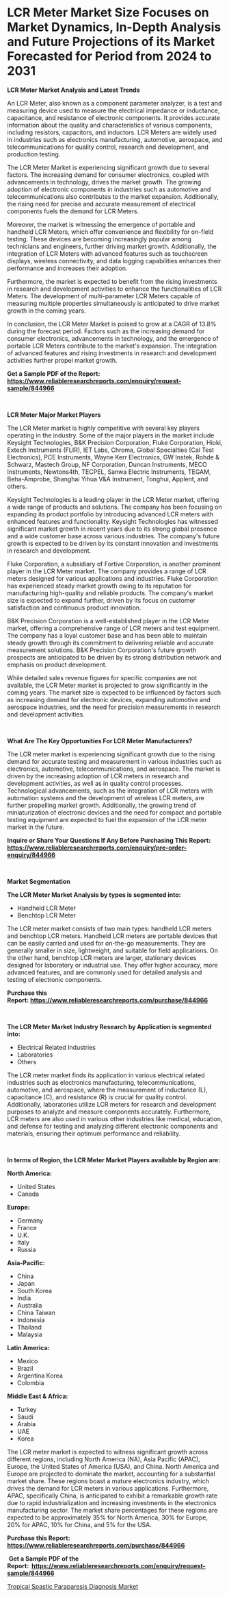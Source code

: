<p><h1>LCR Meter Market Size Focuses on Market Dynamics, In-Depth Analysis and Future Projections of its Market Forecasted for Period from 2024 to 2031</h1></p><p><strong>LCR Meter Market Analysis and Latest Trends</strong></p>
<p><p>An LCR Meter, also known as a component parameter analyzer, is a test and measuring device used to measure the electrical impedance or inductance, capacitance, and resistance of electronic components. It provides accurate information about the quality and characteristics of various components, including resistors, capacitors, and inductors. LCR Meters are widely used in industries such as electronics manufacturing, automotive, aerospace, and telecommunications for quality control, research and development, and production testing.</p><p>The LCR Meter Market is experiencing significant growth due to several factors. The increasing demand for consumer electronics, coupled with advancements in technology, drives the market growth. The growing adoption of electronic components in industries such as automotive and telecommunications also contributes to the market expansion. Additionally, the rising need for precise and accurate measurement of electrical components fuels the demand for LCR Meters.</p><p>Moreover, the market is witnessing the emergence of portable and handheld LCR Meters, which offer convenience and flexibility for on-field testing. These devices are becoming increasingly popular among technicians and engineers, further driving market growth. Additionally, the integration of LCR Meters with advanced features such as touchscreen displays, wireless connectivity, and data logging capabilities enhances their performance and increases their adoption.</p><p>Furthermore, the market is expected to benefit from the rising investments in research and development activities to enhance the functionalities of LCR Meters. The development of multi-parameter LCR Meters capable of measuring multiple properties simultaneously is anticipated to drive market growth in the coming years.</p><p>In conclusion, the LCR Meter Market is poised to grow at a CAGR of 13.8% during the forecast period. Factors such as the increasing demand for consumer electronics, advancements in technology, and the emergence of portable LCR Meters contribute to the market's expansion. The integration of advanced features and rising investments in research and development activities further propel market growth.</p></p>
<p><strong>Get a Sample PDF of the Report:&nbsp; <a href="https://www.reliableresearchreports.com/enquiry/request-sample/844966">https://www.reliableresearchreports.com/enquiry/request-sample/844966</a></strong></p>
<p>&nbsp;</p>
<p><strong>LCR Meter Major Market Players</strong></p>
<p><p>The LCR Meter market is highly competitive with several key players operating in the industry. Some of the major players in the market include Keysight Technologies, B&K Precision Corporation, Fluke Corporation, Hioki, Extech Instruments (FLIR), IET Labs, Chroma, Global Specialties (Cal Test Electronics), PCE Instruments, Wayne Kerr Electronics, GW Instek, Rohde & Schwarz, Mastech Group, NF Corporation, Duncan Instruments, MECO Instruments, Newtons4th, TECPEL, Sanwa Electric Instruments, TEGAM, Beha-Amprobe, Shanghai Yihua V&A Instrument, Tonghui, Applent, and others.</p><p>Keysight Technologies is a leading player in the LCR Meter market, offering a wide range of products and solutions. The company has been focusing on expanding its product portfolio by introducing advanced LCR meters with enhanced features and functionality. Keysight Technologies has witnessed significant market growth in recent years due to its strong global presence and a wide customer base across various industries. The company's future growth is expected to be driven by its constant innovation and investments in research and development.</p><p>Fluke Corporation, a subsidiary of Fortive Corporation, is another prominent player in the LCR Meter market. The company provides a range of LCR meters designed for various applications and industries. Fluke Corporation has experienced steady market growth owing to its reputation for manufacturing high-quality and reliable products. The company's market size is expected to expand further, driven by its focus on customer satisfaction and continuous product innovation.</p><p>B&K Precision Corporation is a well-established player in the LCR Meter market, offering a comprehensive range of LCR meters and test equipment. The company has a loyal customer base and has been able to maintain steady growth through its commitment to delivering reliable and accurate measurement solutions. B&K Precision Corporation's future growth prospects are anticipated to be driven by its strong distribution network and emphasis on product development.</p><p>While detailed sales revenue figures for specific companies are not available, the LCR Meter market is projected to grow significantly in the coming years. The market size is expected to be influenced by factors such as increasing demand for electronic devices, expanding automotive and aerospace industries, and the need for precision measurements in research and development activities.</p></p>
<p>&nbsp;</p>
<p><strong>What Are The Key Opportunities For LCR Meter Manufacturers?</strong></p>
<p><p>The LCR meter market is experiencing significant growth due to the rising demand for accurate testing and measurement in various industries such as electronics, automotive, telecommunications, and aerospace. The market is driven by the increasing adoption of LCR meters in research and development activities, as well as in quality control processes. Technological advancements, such as the integration of LCR meters with automation systems and the development of wireless LCR meters, are further propelling market growth. Additionally, the growing trend of miniaturization of electronic devices and the need for compact and portable testing equipment are expected to fuel the expansion of the LCR meter market in the future.</p></p>
<p><strong>Inquire or Share Your Questions If Any Before Purchasing This Report: <a href="https://www.reliableresearchreports.com/enquiry/pre-order-enquiry/844966">https://www.reliableresearchreports.com/enquiry/pre-order-enquiry/844966</a></strong></p>
<p>&nbsp;</p>
<p><strong>Market Segmentation</strong></p>
<p><strong>The LCR Meter Market Analysis by types is segmented into:</strong></p>
<p><ul><li>Handheld LCR Meter</li><li>Benchtop LCR Meter</li></ul></p>
<p><p>The LCR meter market consists of two main types: handheld LCR meters and benchtop LCR meters. Handheld LCR meters are portable devices that can be easily carried and used for on-the-go measurements. They are generally smaller in size, lightweight, and suitable for field applications. On the other hand, benchtop LCR meters are larger, stationary devices designed for laboratory or industrial use. They offer higher accuracy, more advanced features, and are commonly used for detailed analysis and testing of electronic components.</p></p>
<p><strong>Purchase this Report:&nbsp;<a href="https://www.reliableresearchreports.com/purchase/844966">https://www.reliableresearchreports.com/purchase/844966</a></strong></p>
<p>&nbsp;</p>
<p><strong>The LCR Meter Market Industry Research by Application is segmented into:</strong></p>
<p><ul><li>Electrical Related Industries</li><li>Laboratories</li><li>Others</li></ul></p>
<p><p>The LCR meter market finds its application in various electrical related industries such as electronics manufacturing, telecommunications, automotive, and aerospace, where the measurement of inductance (L), capacitance (C), and resistance (R) is crucial for quality control. Additionally, laboratories utilize LCR meters for research and development purposes to analyze and measure components accurately. Furthermore, LCR meters are also used in various other industries like medical, education, and defense for testing and analyzing different electronic components and materials, ensuring their optimum performance and reliability.</p></p>
<p>&nbsp;</p>
<p><strong>In terms of Region, the LCR Meter Market Players available by Region are:</strong></p>
<p>
    <p> <strong> North America: </strong>
        <ul>
            <li>United States</li>
            <li>Canada</li>
        </ul>
        </p> 
    <p> <strong> Europe: </strong>
        <ul>
            <li>Germany</li>
            <li>France</li>
            <li>U.K.</li>
            <li>Italy</li>
            <li>Russia</li>
        </ul>
        </p> 
    <p> <strong> Asia-Pacific: </strong>
        <ul>
            <li>China</li>
            <li>Japan</li>
            <li>South Korea</li>
            <li>India</li>
            <li>Australia</li>
            <li>China Taiwan</li>
            <li>Indonesia</li>
            <li>Thailand</li>
            <li>Malaysia</li>
        </ul>
        </p> 
    <p> <strong> Latin America: </strong>
        <ul>
            <li>Mexico</li>
            <li>Brazil</li>
            <li>Argentina Korea</li>
            <li>Colombia</li>
        </ul>
        </p> 
    <p> <strong> Middle East & Africa: </strong>
        <ul>
            <li>Turkey</li>
            <li>Saudi</li>
            <li>Arabia</li>
            <li>UAE</li>
            <li>Korea</li>
        </ul>
    </p>
    </p>
<p><p>The LCR meter market is expected to witness significant growth across different regions, including North America (NA), Asia Pacific (APAC), Europe, the United States of America (USA), and China. North America and Europe are projected to dominate the market, accounting for a substantial market share. These regions boast a mature electronics industry, which drives the demand for LCR meters in various applications. Furthermore, APAC, specifically China, is anticipated to exhibit a remarkable growth rate due to rapid industrialization and increasing investments in the electronics manufacturing sector. The market share percentages for these regions are expected to be approximately 35% for North America, 30% for Europe, 20% for APAC, 10% for China, and 5% for the USA.</p></p>
<p><strong>Purchase this Report: <a href="https://www.reliableresearchreports.com/purchase/844966">https://www.reliableresearchreports.com/purchase/844966</a></strong></p>
<p>&nbsp;<strong>Get a Sample PDF of the Report:&nbsp;&nbsp;<a href="https://www.reliableresearchreports.com/enquiry/request-sample/844966">https://www.reliableresearchreports.com/enquiry/request-sample/844966</a></strong></p>
<p><strong></strong></p>
<p><p><a href="https://medium.com/p/377f5c3f67b1/edit">Tropical Spastic Paraparesis Diagnosis Market</a></p></p>